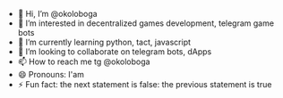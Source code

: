 - 👋 Hi, I’m @okoloboga
- 👀 I’m interested in decentralized games development, telegram game bots
- 🌱 I’m currently learning python, tact, javascript
- 💞️ I’m looking to collaborate on telegram bots, dApps
- 📫 How to reach me tg @okoloboga
- 😄 Pronouns: I'am
- ⚡ Fun fact: the next statement is false: the previous statement is true

<!---
okoloboga/okoloboga is a ✨ special ✨ repository because its `README.md` (this file) appears on your GitHub profile.
You can click the Preview link to take a look at your changes.
--->
